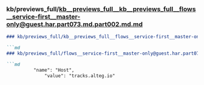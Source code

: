 ### kb/previews_full/kb__previews_full__kb__previews_full__flows__service-first__master-only@guest.har.part073.md.part002.md.md

```md
### kb/previews_full/kb__previews_full__flows__service-first__master-only@guest.har.part073.md.part002.md

```md
### kb/previews_full/flows__service-first__master-only@guest.har.part073.md (part 002)

```md
          "name": "Host",
              "value": "tracks.alteg.io"
```

```

```

```

